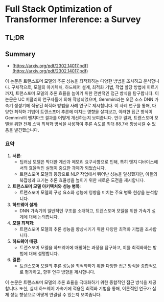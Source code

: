 # Full Stack Optimization of Transformer Inference: a Survey
## TL;DR
## Summary
- [https://arxiv.org/pdf/2302.14017.pdf](https://arxiv.org/pdf/2302.14017.pdf)

이 논문은 트랜스포머 모델의 추론 성능을 최적화하는 다양한 방법을 조사하고 분석합니다. 구체적으로, 모델의 아키텍처, 하드웨어 설계, 최적화 기법, 작업 할당 방법에 이르기까지, 트랜스포머 모델의 추론 효율을 높이기 위한 전반적인 접근 방식을 탐구합니다. 이 논문은 UC 버클리의 연구자들에 의해 작성되었으며, Gemmini라는 오픈 소스 DNN 가속기 생성기에 적용된 최적화 방법을 사례 연구로 제시합니다. 이 사례 연구를 통해, 다양한 최적화 기법이 트랜스포머 추론에 미치는 영향을 살펴보고, 이러한 접근 방식이 Gemmini의 벤치마크 결과를 어떻게 개선하는지 보여줍니다. 연구 결과, 트랜스포머 모델을 위한 전체 스택 최적화 방식을 사용하여 추론 속도를 최대 88.7배 향상시킬 수 있음을 발견했습니다.

### 요약

1. **서론**:
    - 딥러닝 모델은 막대한 계산과 메모리 요구사항으로 인해, 특히 엣지 디바이스에서의 효율적인 실행이 중요한 과제가 되었습니다.
    - 트랜스포머 모델의 등장으로 NLP 작업에서 뛰어난 성능을 달성했지만, 이들의 복잡성과 크기는 추론 효율성을 높이기 위한 새로운 도전을 제시합니다.
2. **트랜스포머 모델 아키텍처와 성능 병목**:
    - 트랜스포머 모델의 구성 요소와 성능에 영향을 미치는 주요 병목 현상을 분석합니다.
3. **하드웨어 설계**:
    - DNN 가속기의 일반적인 구조를 소개하고, 트랜스포머 모델을 위한 가속기 설계에 대해 논의합니다.
4. **모델 최적화**:
    - 트랜스포머 모델의 추론 성능을 향상시키기 위한 다양한 최적화 기법을 조사합니다.
5. **하드웨어 매핑**:
    - 트랜스포머 모델을 하드웨어에 매핑하는 과정을 탐구하고, 이를 최적화하는 방법에 대해 설명합니다.
6. **결론**:
    - 트랜스포머 모델의 추론 성능을 최적화하기 위한 다양한 접근 방식을 종합적으로 평가하고, 향후 연구 방향을 제시합니다.

이 논문은 트랜스포머 모델의 추론 효율을 극대화하기 위한 종합적인 접근 방식을 제공합니다. 또한, 실제 하드웨어 가속기에 적용된 최적화 기법을 통해, 이론적인 연구가 실제 성능 향상으로 어떻게 연결될 수 있는지 보여줍니다.